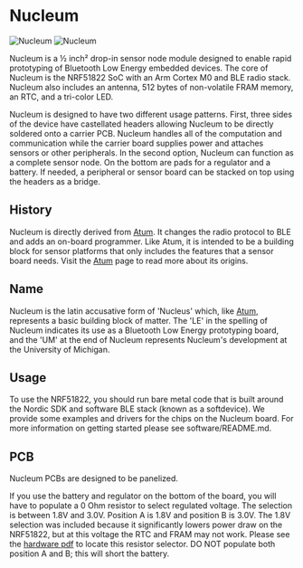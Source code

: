Nucleum
====

![Nucleum](https://raw.githubusercontent.com/lab11/nucleum/master/media/top_labeled.PNG)
![Nucleum](https://raw.githubusercontent.com/lab11/nucleum/master/media/nucleum_new_top.png)

Nucleum is a ½ inch² drop-in sensor node module designed to enable rapid
prototyping of Bluetooth Low Energy embedded devices. 
The core of Nucleum is the NRF51822
SoC with an Arm Cortex M0 and BLE radio stack. Nucleum also includes an
antenna, 512 bytes of non-volatile FRAM memory, an RTC, and a tri-color LED.

Nucleum is designed to have two different usage patterns. First, three sides
of the device have castellated headers allowing Nucleum to be directly
soldered onto a carrier PCB. Nucleum handles all of the computation and
communication while the carrier board supplies power and attaches
sensors or other peripherals. In the second option, Nucleum can function
as a complete sensor node. On the bottom are pads for a regulator
and a battery. If needed, a peripheral or sensor board can be stacked on
top using the headers as a bridge.


History
-------

Nucleum is directly derived from [Atum](http://www.github.com/lab11/atum). It
changes the radio protocol to BLE and adds an on-board programmer. Like Atum, 
it is intended to be a building block for sensor platforms that only includes
the features that a sensor board needs.
Visit the [Atum](http://www.github.com/lab11/atum) page to read more about its 
origins.

Name
----

Nucleum is the latin accusative form of 'Nucleus' which, like [Atum](http://www.github.com/lab11/atum),
represents a basic building block of matter. The 'LE' in the spelling of Nucleum 
indicates its use as a Bluetooth Low Energy prototyping board, and the 'UM' at
the end of Nucleum represents Nucleum's development at the University of Michigan.

Usage
-----

To use the NRF51822, you should run bare metal code that is built around
the Nordic SDK and software BLE stack (known as a softdevice). We provide
some examples and drivers for the chips on the Nucleum board. For more information
on getting started please see software/README.md.


PCB
---

Nucleum PCBs are designed to be panelized. 

If you use the battery and regulator on the bottom of the board, you will have
to populate a 0 Ohm resistor to select regulated voltage. The selection is between 1.8V
and 3.0V. Position A is 1.8V and position B is 3.0V. The 1.8V selection was included
because it significantly lowers power draw on the NRF51822, but at this voltage
the RTC and FRAM may not work. Please see the [hardware pdf](https://github.com/lab11/nucleum/raw/master/hardware/nucleum/rev_a/nucleum.pdf)
to locate this resistor selector.
DO NOT populate both position A and B; this will short the battery.
